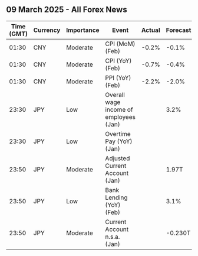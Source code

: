 ## 09 March 2025 - All Forex News

| Time (GMT) | Currency | Importance | Event | Actual | Forecast | Previous |
|------|----------|------------|-------|--------|----------|----------|
| 01:30 | CNY | Moderate | CPI (MoM) (Feb) | -0.2% | -0.1% | 0.7% |
| 01:30 | CNY | Moderate | CPI (YoY) (Feb) | -0.7% | -0.4% | 0.5% |
| 01:30 | CNY | Moderate | PPI (YoY) (Feb) | -2.2% | -2.0% | -2.3% |
| 23:30 | JPY | Low | Overall wage income of employees (Jan) |  | 3.2% | 4.8% |
| 23:30 | JPY | Low | Overtime Pay (YoY) (Jan) |  |  | 1.30% |
| 23:50 | JPY | Moderate | Adjusted Current Account (Jan) |  | 1.97T | 2.73T |
| 23:50 | JPY | Low | Bank Lending (YoY) (Feb) |  | 3.1% | 3.0% |
| 23:50 | JPY | Moderate | Current Account n.s.a. (Jan) |  | -0.230T | 1.077T |
